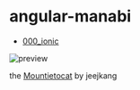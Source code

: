 # angular-manabi

- [000_ionic](https://github.com/HAKASHUN/angular-manabi/blob/master/000_ionic/README.md)

![preview](https://octodex.github.com/images/mountietocat.png)

the [Mountietocat](https://octodex.github.com/mountietocat/) by jeejkang
